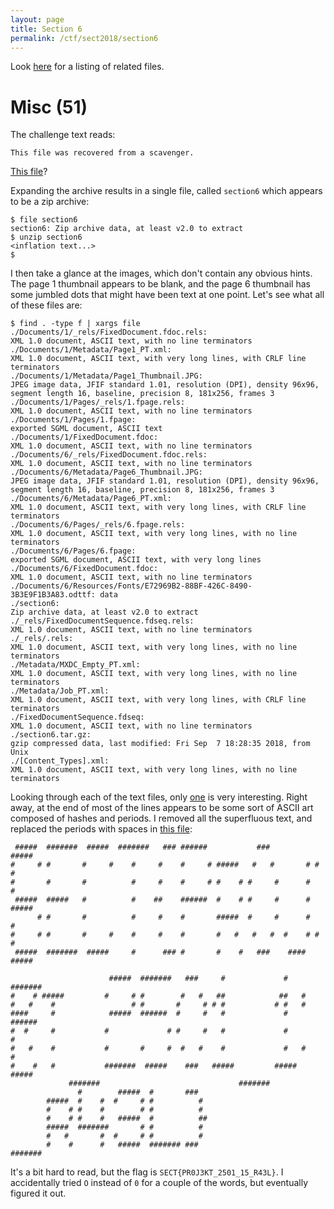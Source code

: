 ```yaml
---
layout: page
title: Section 6
permalink: /ctf/sect2018/section6
---
```

Look [here](../section6_raw) for a listing of related files.

# Misc (51) #

The challenge text reads:

```
This file was recovered from a scavenger.
```

[This file](section6_raw/section6.tar.gz)?

Expanding the archive results in a single file, called `section6` which appears
to be a zip archive:

```
$ file section6
section6: Zip archive data, at least v2.0 to extract
$ unzip section6
<inflation text...>
$
```

I then take a glance at the images, which don't contain any obvious hints. The
page 1 thumbnail appears to be blank, and the page 6 thumbnail has some jumbled
dots that might have been text at one point. Let's see what all of these files
are:

```
$ find . -type f | xargs file
./Documents/1/_rels/FixedDocument.fdoc.rels:                              XML 1.0 document, ASCII text, with no line terminators
./Documents/1/Metadata/Page1_PT.xml:                                      XML 1.0 document, ASCII text, with very long lines, with CRLF line terminators
./Documents/1/Metadata/Page1_Thumbnail.JPG:                               JPEG image data, JFIF standard 1.01, resolution (DPI), density 96x96, segment length 16, baseline, precision 8, 181x256, frames 3
./Documents/1/Pages/_rels/1.fpage.rels:                                   XML 1.0 document, ASCII text, with no line terminators
./Documents/1/Pages/1.fpage:                                              exported SGML document, ASCII text
./Documents/1/FixedDocument.fdoc:                                         XML 1.0 document, ASCII text, with no line terminators
./Documents/6/_rels/FixedDocument.fdoc.rels:                              XML 1.0 document, ASCII text, with no line terminators
./Documents/6/Metadata/Page6_Thumbnail.JPG:                               JPEG image data, JFIF standard 1.01, resolution (DPI), density 96x96, segment length 16, baseline, precision 8, 181x256, frames 3
./Documents/6/Metadata/Page6_PT.xml:                                      XML 1.0 document, ASCII text, with very long lines, with CRLF line terminators
./Documents/6/Pages/_rels/6.fpage.rels:                                   XML 1.0 document, ASCII text, with very long lines, with no line terminators
./Documents/6/Pages/6.fpage:                                              exported SGML document, ASCII text, with very long lines
./Documents/6/FixedDocument.fdoc:                                         XML 1.0 document, ASCII text, with no line terminators
./Documents/6/Resources/Fonts/E72969B2-88BF-426C-8490-3B3E9F1B3A83.odttf: data
./section6:                                                               Zip archive data, at least v2.0 to extract
./_rels/FixedDocumentSequence.fdseq.rels:                                 XML 1.0 document, ASCII text, with no line terminators
./_rels/.rels:                                                            XML 1.0 document, ASCII text, with very long lines, with no line terminators
./Metadata/MXDC_Empty_PT.xml:                                             XML 1.0 document, ASCII text, with very long lines, with no line terminators
./Metadata/Job_PT.xml:                                                    XML 1.0 document, ASCII text, with very long lines, with CRLF line terminators
./FixedDocumentSequence.fdseq:                                            XML 1.0 document, ASCII text, with no line terminators
./section6.tar.gz:                                                        gzip compressed data, last modified: Fri Sep  7 18:28:35 2018, from Unix
./[Content_Types].xml:                                                    XML 1.0 document, ASCII text, with very long lines, with no line terminators
```

Looking through each of the text files, only
[one](section6/Documents/6/Pages/6.fpage) is very interesting. Right away, at
the end of most of the lines appears to be some sort of ASCII art composed of
hashes and periods. I removed all the superfluous text, and replaced the
periods with spaces in [this file](section6/ascii.txt):

```
 #####  #######  #####  #######   ### ######           ###           #####
#     # #       #     #    #     #    #     # #####   #   #       # #     #
#       #       #          #     #    #     # #    # #     #      #       #
 #####  #####   #          #    ##    ######  #    # #     #      #  #####
      # #       #          #     #    #       #####  #     #      #       #
#     # #       #     #    #     #    #       #   #   #   #  #    # #     #
 #####  #######  #####     #      ### #       #    #   ###    ####   #####

                      #####  #######   ###     #             #   #######
#    # #####         #     # #        #   #   ##            ##   #
#   #    #                 # #       #     # # #           # #   #
####     #            #####  ######  #     #   #             #   ######
#  #     #           #             # #     #   #             #         #
#   #    #           #       #     #  #   #    #             #   #     #
#    #   #           #######  #####    ###   #####         #####  #####
             #######                               #######
               #        #####  #       ###
        #####  #    #  #     # #          #
        #    # #    #        # #          #
        #    # #    #   #####  #          ##
        #####  #######       # #          #
        #   #       #  #     # #          #
        #    #      #   #####  ####### ###
#######

```

It's a bit hard to read, but the flag is `SECT{PR0J3KT_2501_15_R43L}`. I
accidentally tried `O` instead of `0` for a couple of the words, but eventually
figured it out.
